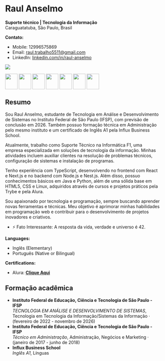 # Raul Anselmo
**Suporte técnico | Tecnologia da Informação**  
Caraguatatuba, São Paulo, Brasil  

**Contato:**  
- Mobile: 12996575869  
- Email: raul.trabalho5511@gmail.com  
- LinkedIn: [linkedin.com/in/raul-anselmo](www.linkedin.com/in/raul-anselmo)  
  
 <img  src="https://github-readme-stats.vercel.app/api/top-langs/?username=RaulAnselmoDSantos&_icons=true&theme=tokyonight&layout=compact"/> 
 
 <p>
    <img src="https://icongr.am/devicon/typescript-original.svg?size=128&color=currentColor" align="center" height="50" width="40">
    <img src="https://icongr.am/devicon/react-original-wordmark.svg?size=128&color=currentColor" align="center" height="50" width="40">
    <img src="https://icongr.am/devicon/javascript-original.svg?size=128&color=currentColor" align="center" height="50" width="40">
    <img src="https://icongr.am/devicon/html5-original.svg?size=128&color=currentColor" align="center" height="50" width="40">
    <img src="https://icongr.am/devicon/css3-original.svg?size=128&color=currentColor" align="center" height="50" width="40">
    <img src="https://icongr.am/devicon/nodejs-original.svg?size=128&color=currentColor" align="center" height="50" width="40">
    <img src="https://static-00.iconduck.com/assets.00/nestjs-icon-512x510-9nvpcyc3.png" align="center" height="50" width="40">
</p>

## Resumo
Sou Raul Anselmo, estudante de Tecnologia em Análise e Desenvolvimento de Sistemas no Instituto Federal de São Paulo (IFSP), com previsão de conclusão em 2026. Também possuo formação técnica em Administração pelo mesmo instituto e um certificado de Inglês A1 pela Influx Business School.

Atualmente, trabalho como Suporte Técnico na Informática F1, uma empresa especializada em soluções de tecnologia da informação. Minhas atividades incluem auxiliar clientes na resolução de problemas técnicos, configuração de sistemas e instalação de programas.

Tenho experiência com TypeScript, desenvolvendo no frontend com React e Next.js e no backend com Node.js e Nest.js. Além disso, possuo conhecimentos básicos em Java e Python, além de uma sólida base em HTML5, CSS e Linux, adquiridos através de cursos e projetos práticos pela Trybe e pela Alura.

Sou apaixonado por tecnologia e programação, sempre buscando aprender novas ferramentas e técnicas. Meu objetivo é aprimorar minhas habilidades em programação web e contribuir para o desenvolvimento de projetos inovadores e criativos.
- ⚡ Fato Interessante: A resposta da vida, verdade e universo é 42.
  
**Languages:**  
- Inglês (Elementary)  
- Português (Native or Bilingual)  

**Certifications:**  
- Alura: [**Clique Aqui**](https://cursos.alura.com.br/user/raul-santos9/fullCertificate/5adcee856c133850e84d3db33f07f02d) 

## Formação acadêmica
- **Instituto Federal de Educação, Ciência e Tecnologia de São Paulo - IFSP**  
  *TECNOLOGIA EM ANÁLISE E DESENVOLVIMENTO DE SISTEMAS*, Tecnologia em Tecnologia da Informação/Sistemas da Informação · (fevereiro de 2022 - novembro de 2026)
- **Instituto Federal de Educação, Ciência e Tecnologia de São Paulo - IFSP**  
  *Técnico em Administração*, Administração, Negócios e Marketing · (janeiro de 2017 - junho de 2018)
- **Influx Business School**  
  *Inglês A1*, Línguas
